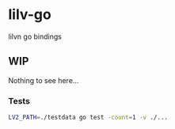 # lilv-go
lilvn go bindings


## WIP

Nothing to see here...

### Tests

```sh
LV2_PATH=./testdata go test -count=1 -v ./...
```